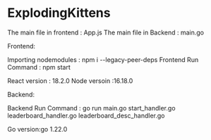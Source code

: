 # ExplodingKittens

The main file in frontend : App.js
The main file in Backend : main.go

Frontend:

Importing nodemodules : npm i --legacy-peer-deps
Frontend Run Command : npm start

React version : 18.2.0
Node versoin :16.18.0

Backend:

Backend Run Command : go run main.go start_handler.go leaderboard_handler.go leaderboard_desc_handler.go

Go version:go 1.22.0

